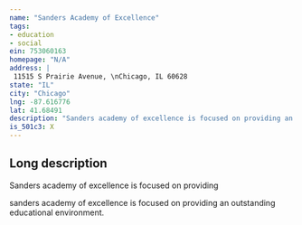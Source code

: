 ```yaml
---
name: "Sanders Academy of Excellence"
tags:
- education
- social
ein: 753060163
homepage: "N/A"
address: |
 11515 S Prairie Avenue, \nChicago, IL 60628
state: "IL"
city: "Chicago"
lng: -87.616776
lat: 41.68491
description: "Sanders academy of excellence is focused on providing an outstanding educational environment"
is_501c3: X
---
```


## Long description

Sanders academy of excellence is focused on providing
  
  sanders academy of excellence is focused on providing an outstanding educational environment. 
